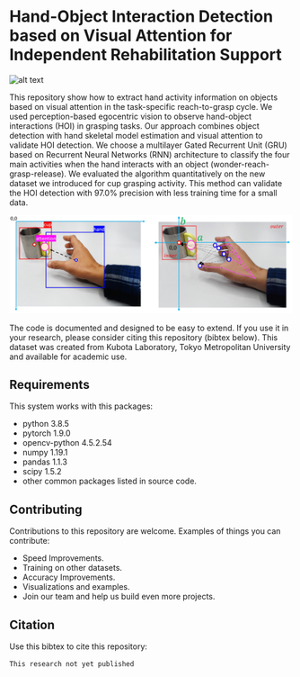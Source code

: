 # Hand-Object Interaction Detection based on Visual Attention for Independent Rehabilitation Support

![alt text](https://github.com/anom-tmu/hoi-attention/blob/main/hoi_attention_to_knowledge_graph.gif)

This repository show how to extract hand activity information on objects based on visual attention in the task-specific reach-to-grasp cycle. We used perception-based egocentric vision to observe hand-object interactions (HOI) in grasping tasks. Our approach combines object detection with hand skeletal model estimation and visual attention to validate HOI detection. We choose a multilayer Gated Recurrent Unit (GRU) based on Recurrent Neural Networks (RNN) architecture to classify the four main activities when the hand interacts with an object (wonder-reach-grasp-release). We evaluated the algorithm quantitatively on the new dataset we introduced for cup grasping activity. This method can validate the HOI detection with 97.0% precision with less training time for a small data.

![alt text](https://github.com/anom-tmu/hoi-attention/blob/main/01.%20data_acquisition.jpg)

The code is documented and designed to be easy to extend. If you use it in your research, please consider citing this repository (bibtex below). This dataset was created from Kubota Laboratory, Tokyo Metropolitan University and available for academic use. 

## Requirements
This system works with this packages:
  - python 3.8.5
  - pytorch 1.9.0
  - opencv-python 4.5.2.54 
  - numpy 1.19.1
  - pandas 1.1.3
  - scipy 1.5.2
  - other common packages listed in source code.

## Contributing
Contributions to this repository are welcome. Examples of things you can contribute:
  - Speed Improvements.
  - Training on other datasets.
  - Accuracy Improvements.
  - Visualizations and examples.
  - Join our team and help us build even more projects.

## Citation
Use this bibtex to cite this repository: 
```
This research not yet published
```

